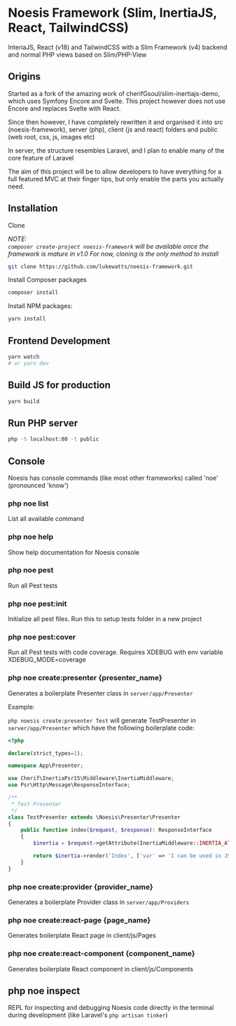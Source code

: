 # Noesis Framework (Slim, InertiaJS, React, TailwindCSS)

InteriaJS, React (v18) and TailwindCSS with a Slim Framework (v4) backend and normal PHP views based on Slim/PHP-View

## Origins

Started as a fork of the amazing work of cherifGsoul/slim-inertiajs-demo, which uses Symfony Encore and Svelte. This project however does not use Encore and replaces Svelte with React.

Since then however, I have completely rewritten it and organised it into src (noesis-framework), server (php), client (js and react) folders and public (web root, css, js, images etc)

In server, the structure resembles Laravel, and I plan to enable many of the core feature of Laravel

The aim of this project will be to allow developers to have everything for a full featured MVC at their finger tips, but only enable the parts you actually need.

## Installation

Clone

_NOTE:  
`composer create-project noesis-framework` will be available once the framework is mature in v1.0
For now, cloning is the only method to install_

```bash
git clone https://github.com/lukewatts/noesis-framework.git
```

Install Composer packages

```bash
composer install
```

Install NPM packages:

```bash
yarn install
```

## Frontend Development

```bash
yarn watch
# or yarn dev
```

## Build JS for production

```bash
yarn build
```

## Run PHP server

```bash
php -S localhost:80 -t public
```

## Console

Noesis has console commands (like most other frameworks) called 'noe' (pronounced 'know')

### php noe list

List all available command

### php noe help

Show help documentation for Noesis console

### php noe pest

Run all Pest tests

### php noe pest:init

Initialize all pest files. Run this to setup tests folder in a new project

### php noe pest:cover

Run all Pest tests with code coverage. Requires XDEBUG with env variable XDEBUG_MODE=coverage

### php noe create:presenter {presenter_name}

Generates a boilerplate Presenter class in `server/app/Presenter`

Example:

`php noesis create:presenter Test` will generate TestPresenter in `server/app/Presenter` which have the following boilerplate code:

```php
<?php

declare(strict_types=1);

namespace App\Presenter;

use Cherif\InertiaPsr15\Middleware\InertiaMiddleware;
use Psr\Http\Message\ResponseInterface;

/**
 * Test Presenter
 */
class TestPresenter extends \Noesis\Presenter\Presenter
{
    public function index($request, $response): ResponseInterface
    {
        $inertia = $request->getAttribute(InertiaMiddleware::INERTIA_ATTRIBUTE);

        return $inertia->render('Index', ['var' => 'I can be used in JSX!']);
    }
}
```

### php noe create:provider {provider_name}

Generates a boilerplate Provider class in `server/app/Providers`

### php noe create:react-page {page_name}

Generates boilerplate React page in client/js/Pages

### php noe create:react-component {component_name}

Generates boilerplate React component in client/js/Components

## php noe inspect

REPL for inspecting and debugging Noesis code directly in the terminal during development (like Laravel's `php artisan tinker`)
